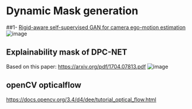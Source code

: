 # Dynamic Mask generation


##1- [Rigid-aware self-supervised GAN for camera ego-motion estimation](https://reader.elsevier.com/reader/sd/pii/S1051200422000884?token=15216BF2CB2E58BAB322EAE5D8A325141DE1F115DCA1D8A5B74CBBA16868D52CA44A2EB5E75128EDA4D18134228B39F8&originRegion=us-east-1&originCreation=20220530153331)
![image](https://user-images.githubusercontent.com/46463022/171025268-5060cea5-aca9-4894-a992-2033d5129178.png)


## Explainability mask of DPC-NET

Based on this paper: https://arxiv.org/pdf/1704.07813.pdf
![image](https://user-images.githubusercontent.com/46463022/171034248-fd7bb932-5092-480d-9d6a-1a152708a2e4.png)

## openCV opticalflow
https://docs.opencv.org/3.4/d4/dee/tutorial_optical_flow.html
